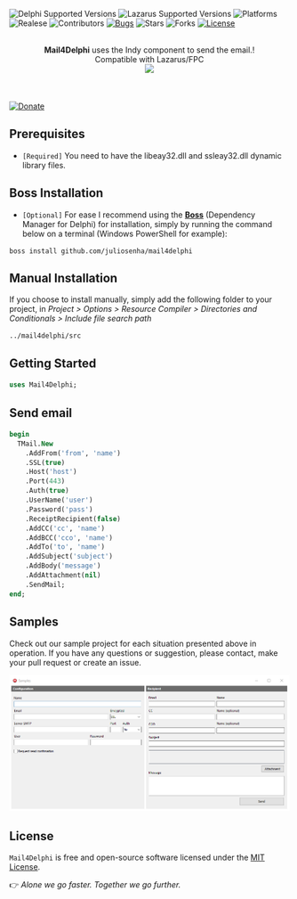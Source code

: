 ![Delphi Supported Versions](https://img.shields.io/badge/Delphi%20Supported%20Versions-XE3..10.4%20Sydney-blue.svg)
![Lazarus Supported Versions](https://img.shields.io/badge/Lazarus/FPC%20Supported%20Versions-2.0.10%20-yellow.svg)
![Platforms](https://img.shields.io/badge/Supported%20platforms-Win32%20and%20Win64-red.svg)
![Realese](https://img.shields.io/github/v/release/juliosenha/mail4delphi?style=flat-square.svg)
![Contributors](https://img.shields.io/github/contributors/juliosenha/mail4delphi.svg)
[![Bugs](https://img.shields.io/github/issues/juliosenha/mail4delphi/bug.svg)](https://github.com/juliosenha/mail4delphi/issues?utf8=✓&q=is%3Aissue+is%3Aopen+label%3Abug)
![Stars](https://img.shields.io/github/stars/juliosenha/mail4delphi?style=flat-square.svg)
![Forks](https://img.shields.io/github/forks/juliosenha/mail4delphi?style=flat-square.svg)
[![License](https://img.shields.io/github/license/juliosenha/mail4delphi.svg)](https://github.com/juliosenha/mail4delphi/blob/master/license.txt)

<p align="center"><br>
  <b>Mail4Delphi</b> uses the Indy component to send the email.! <br>Compatible with Lazarus/FPC<br>
  <img src="https://github.com/juliosenha/mail4delphi/blob/master/img/mail.png"><br>
</p>

 <br><br>
[![Donate](https://stc.pagseguro.uol.com.br/public/img/botoes/doacoes/120x53-doar.gif)](https://pag.ae/7WrUXFNB3)

## Prerequisites
* `[Required]` You need to have the libeay32.dll and ssleay32.dll dynamic library files. 


## Boss Installation
 * `[Optional]` For ease I recommend using the [**Boss**](https://github.com/HashLoad/boss) (Dependency Manager for Delphi) for installation, simply by running the command below on a terminal (Windows PowerShell for example):
```
boss install github.com/juliosenha/mail4delphi
```

## Manual Installation
If you choose to install manually, simply add the following folder to your project, in *Project > Options > Resource Compiler > Directories and Conditionals > Include file search path*
```
../mail4delphi/src
```

## Getting Started
```pascal
uses Mail4Delphi;
```

## Send email
```pascal
begin
  TMail.New
    .AddFrom('from', 'name')
    .SSL(true)
    .Host('host')
    .Port(443)
    .Auth(true)
    .UserName('user')
    .Password('pass')
    .ReceiptRecipient(false)
    .AddCC('cc', 'name')
    .AddBCC('cco', 'name')
    .AddTo('to', 'name')
    .AddSubject('subject')
    .AddBody('message')
    .AddAttachment(nil)
    .SendMail;
end;
```

## Samples
Check out our sample project for each situation presented above in operation. If you have any questions or suggestion, please contact, make your pull request or create an issue.

![Mail4Delphi](img/Screenshot_1.png)

## License

`Mail4Delphi` is free and open-source software licensed under the [MIT License](https://github.com/juliosenha/mail4delphi/blob/master/LICENSE).

:point_right: *Alone we go faster. Together we go further.*
